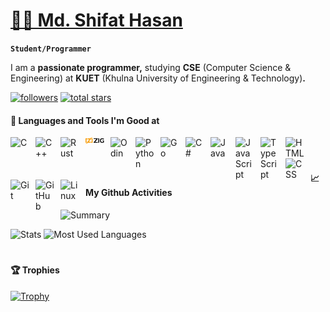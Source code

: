 # [🏄‍♂️ Md. Shifat Hasan](https://github.com/ShifatHasanGNS/ShifatHasanGNS)

**`Student/Programmer`**

I am a **passionate programmer,** studying **CSE** (Computer Science & Engineering) at **KUET** (Khulna University of Engineering & Technology)**.**

<p align="left">
    <a href="https://github.com/shifathasangns?tab=followers">
        <img alt="followers" title="Follow me on Github" src="https://custom-icon-badges.demolab.com/github/followers/shifathasangns?color=236ad3&labelColor=1155ba&style=for-the-badge&logo=person-add&label=followers&logoColor=white"/></a>
    <a href="https://github.com/shifathasangns?tab=repositories&sort=stargazers">
        <img alt="total stars" title="Total stars on GitHub" src="https://custom-icon-badges.demolab.com/github/stars/shifathasangns?color=55960c&style=for-the-badge&labelColor=488207&logo=star"/></a>
</p>

#### 🧰 Languages and Tools I'm Good at

<img align="left" alt="C" width="30px" style="padding-right:10px;" src="https://cdn.jsdelivr.net/gh/devicons/devicon/icons/c/c-original.svg"/>
<img align="left" alt="C++" width="30px" style="padding-right:10px;" src="https://cdn.jsdelivr.net/gh/devicons/devicon/icons/cplusplus/cplusplus-original.svg" />
<img align="left" alt="Rust" width="30px" style="padding-right:10px;" src="https://www.rust-lang.org/logos/rust-logo-512x512.png" />
<img align="left" alt="Zig" width="30px" style="padding-right:10px;" src="https://raw.githubusercontent.com/ziglang/logo/refs/heads/master/zig-logo-dynamic.svg" />
<img align="left" alt="Odin" width="30px" style="padding-right:10px;" src="https://upload.wikimedia.org/wikipedia/commons/d/d5/The_odin_programming_language_logo.svg" />
<img align="left" alt="Python" width="30px" style="padding-right:10px;" src="https://cdn.jsdelivr.net/gh/devicons/devicon/icons/python/python-original.svg" />
<img align="left" alt="Go" width="30px" style="padding-right:10px;" src="https://cdn.jsdelivr.net/gh/devicons/devicon/icons/go/go-original.svg" />
<img align="left" alt="C#" width="30px" style="padding-right:10px;" src="https://upload.wikimedia.org/wikipedia/commons/4/4f/Csharp_Logo.png" />
<img align="left" alt="Java" width="30px" style="padding-right:10px;" src="https://cdn.jsdelivr.net/gh/devicons/devicon/icons/java/java-original.svg"/>
<img align="left" alt="JavaScript" width="30px" style="padding-right:10px;" src="https://cdn.jsdelivr.net/gh/devicons/devicon/icons/javascript/javascript-original.svg" />
<img align="left" alt="TypeScript" width="30px" style="padding-right:10px;" src="https://upload.wikimedia.org/wikipedia/commons/4/4c/Typescript_logo_2020.svg" />
<img align="left" alt="HTML" width="30px" style="padding-right:10px;" src="https://cdn.jsdelivr.net/gh/devicons/devicon/icons/html5/html5-original.svg" />
<img align="left" alt="CSS" width="30px" style="padding-right:10px;" src="https://cdn.jsdelivr.net/gh/devicons/devicon/icons/css3/css3-original.svg" />
<img align="left" alt="Git" width="30px" style="padding-right:10px;" src="https://cdn.jsdelivr.net/gh/devicons/devicon/icons/git/git-original.svg" />
<img align="left" alt="GitHub" width="30px" style="padding-right:10px;" src="https://icones.pro/wp-content/uploads/2021/06/icone-github-grise.png" />
<img align="left" alt="Linux" width="30px" style="padding-right:10px;" src="https://cdn.jsdelivr.net/gh/devicons/devicon/icons/linux/linux-original.svg" />

<br />

#

#### 📈 My Github Activities

![Summary](https://github-profile-summary-cards.vercel.app/api/cards/profile-details?username=ShifatHasanGNS&show_icons=true&locale=en&layout=compact&theme=transparent)

![Stats](https://github-profile-summary-cards.vercel.app/api/cards/stats?username=ShifatHasanGNS&show_icons=true&locale=en&layout=compact&theme=transparent)
![Most Used Languages](https://github-readme-stats.vercel.app/api/top-langs?username=ShifatHasanGNS&show_icons=true&locale=en&layout=compact&theme=transparent)

<!-- [![GitHub Streak](https://github-readme-streak-stats.herokuapp.com?user=ShifatHasanGNS&theme=dark&hide_border=true)](https://git.io/streak-stats) -->

#

#### 🏆 Trophies

[![Trophy](https://github-profile-trophy.vercel.app/?username=ShifatHasanGNS)](https://github.com/ryo-ma/github-profile-trophy)
